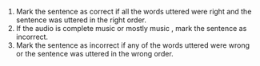 1. Mark the sentence as correct if all the words uttered were right and the sentence was uttered in the right order.
2. If the audio is complete music or mostly music , mark the sentence as incorrect.
3. Mark the sentence as incorrect if any of the words uttered were wrong or the sentence was uttered in the wrong order.
